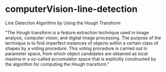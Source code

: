 # computerVision-line-detection
Line Detection Algorithm by Using the Hough Transform

"The Hough transform is a feature extraction technique used in image analysis, computer vision, and digital image processing. The purpose of the technique is to find imperfect instances of objects within a certain class of shapes by a voting procedure. This voting procedure is carried out in parameter space, from which object candidates are obtained as local maxima in a so-called accumulator space that is explicitly constructed by the algorithm for computing the Hough transform."
